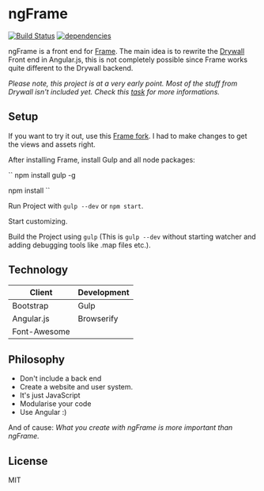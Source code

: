 # ngFrame

[![Build Status](https://travis-ci.org/Silom/ngFrame.svg?branch=master)](https://travis-ci.org/Silom/ngFrame)
[![dependencies](https://david-dm.org/silom/ngframe.png)](https://david-dm.org/silom/ngframe)

ngFrame is a front end for [Frame](git@github.com:jedireza/frame.git). The main idea is to rewrite the [Drywall](https://github.com/jedireza/drywall) Front end in Angular.js, this is not completely possible since Frame works quite different to the Drywall backend.

*Please note, this project is at a very early point. Most of the stuff from Drywall isn't included yet. Check this [task](https://github.com/Silom/ngFrame/issues/2) for more informations.*

## Setup

If you want to try it out, use this [Frame fork](https://github.com/Silom/frame).
I had to make changes to get the views and assets right.

After installing Frame, install Gulp and all node packages:

``
npm install gulp -g

npm install
``

Run Project with ``gulp --dev`` or ``npm start``.

Start customizing.

Build the Project using ``gulp`` (This is ``gulp --dev``  without starting watcher and adding debugging tools like .map files etc.).

## Technology

|     Client     | Development |
| -------------- | ----------- |
| Bootstrap      | Gulp        |
| Angular.js     | Browserify  |
| Font-Awesome   |             |

## Philosophy

* Don't include a back end
* Create a website and user system.
* It's just JavaScript
* Modularise your code
* Use Angular :)

And of cause: *What you create with ngFrame is more important than ngFrame.*

## License

MIT

